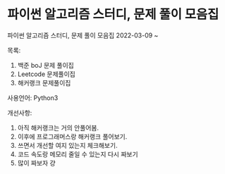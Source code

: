 # 파이썬 알고리즘 스터디, 문제 풀이 모음집 
파이썬 알고리즘 스터디, 문제 풀이 모음집
2022-03-09 ~ 

목록: 
1. 백준 boJ 문제 풀이집
2. Leetcode 문제풀이집 
3. 해커랭크 문제풀이집 

사용언어: Python3

개선사항:
1. 아직 해커랭크는 거의 안풀어봄. 
2. 이후에 프로그래머스랑 해커랭크 풀어보기. 
3. 쓰면서 개선할 여지 있는지 체크해보기. 
4. 코드 속도랑 메모리 줄일 수 있는지 다시 짜보기 
5. 많이 짜보자 걍 